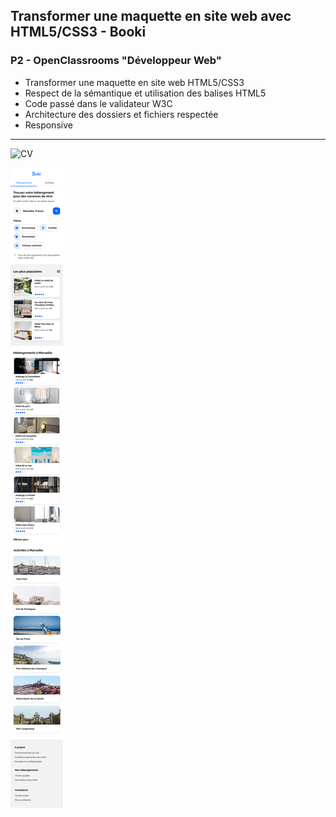 ## Transformer une maquette en site web avec HTML5/CSS3 - Booki

### P2 - OpenClassrooms "Développeur Web"

- Transformer une maquette en site web HTML5/CSS3
- Respect de la sémantique et utilisation des balises HTML5
- Code passé dans le validateur W3C
- Architecture des dossiers et fichiers respectée
- Responsive

---

![CV](/public/assets/Desktop%20-%201.png)

![CV](/public/assets/iPhone%208%20-%201.png)
